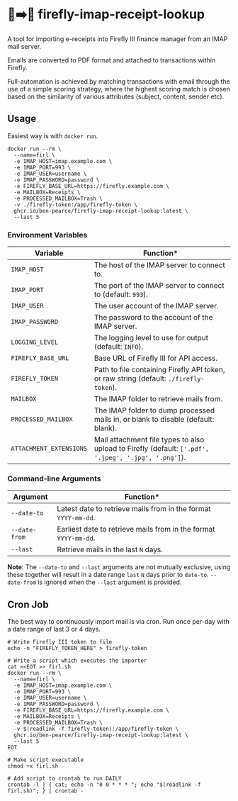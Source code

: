 # 📧➡️🐷 firefly-imap-receipt-lookup

A tool for importing e-receipts into Firefly III finance manager from an IMAP mail server.

Emails are converted to PDF format and attached to transactions within Firefly.

Full-automation is achieved by matching transactions with email through the use of a simple scoring strategy, where the highest scoring match is chosen based on the similarity of various attributes (subject, content, sender etc).

## Usage

Easiest way is with `docker run`.

```shell
docker run --rm \
  --name=firl \
  -e IMAP_HOST=imap.example.com \
  -e IMAP_PORT=993 \
  -e IMAP_USER=username \
  -e IMAP_PASSWORD=password \
  -e FIREFLY_BASE_URL=https://firefly.example.com \
  -e MAILBOX=Receipts \
  -e PROCESSED_MAILBOX=Trash \
  -v ./firefly-token:/app/firefly-token \
  ghcr.io/ben-pearce/firefly-imap-receipt-lookup:latest \
  --last 5
```

### Environment Variables

| **Variable**            | **Function***                                                                                        |
|-------------------------|------------------------------------------------------------------------------------------------------|
| `IMAP_HOST`             | The host of the IMAP server to connect to.                                                           |
| `IMAP_PORT`             | The port of the IMAP server to connect to (default: `993`).                                          |
| `IMAP_USER`             | The user account of the IMAP server.                                                                 |
| `IMAP_PASSWORD`         | The password to the account of the IMAP server.                                                      |
| `LOGGING_LEVEL`         | The logging level to use for output (default: `INFO`).                                               |
| `FIREFLY_BASE_URL`      | Base URL of Firefly III for API access.                                                              |
| `FIREFLY_TOKEN`         | Path to file containing Firefly API token, or raw string (default: `./firefly-token`).               |
| `MAILBOX`               | The IMAP folder to retrieve mails from.                                                              |
| `PROCESSED_MAILBOX`     | The IMAP folder to dump processed mails in, or blank to disable (default: blank).                    |
| `ATTACHMENT_EXTENSIONS` | Mail attachment file types to also upload to Firefly (default: `['.pdf', '.jpeg', '.jpg', '.png']`). |

### Command-line Arguments

| **Argument**  | **Function***                                                    |
|---------------|------------------------------------------------------------------|
| `--date-to`   | Latest date to retrieve mails from in the format `YYYY-mm-dd`.   |
| `--date-from` | Earliest date to retrieve mails from in the format `YYYY-mm-dd`. |
| `--last`      | Retrieve mails in the last `N` days.                             |

**Note**: The `--date-to` and `--last` arguments are not mutually exclusive, using these together will result in a date range `last` `N` days prior to `date-to`. `--date-from` is ignored when the `--last` argument is provided.

## Cron Job

The best way to continuously import mail is via cron. Run once per-day with a date range of last 3 or 4 days.

```shell
# Write Firefly III token to file
echo -n "FIREFLY_TOKEN_HERE" > firefly-token

# Write a script which executes the importer
cat <<EOT >> firl.sh
docker run --rm \
  --name=firl \
  -e IMAP_HOST=imap.example.com \
  -e IMAP_PORT=993 \
  -e IMAP_USER=username \
  -e IMAP_PASSWORD=password \
  -e FIREFLY_BASE_URL=https://firefly.example.com \
  -e MAILBOX=Receipts \
  -e PROCESSED_MAILBOX=Trash \
  -v $(readlink -f firefly-token):/app/firefly-token \
  ghcr.io/ben-pearce/firefly-imap-receipt-lookup:latest \
  --last 5
EOT

# Make script executable
chmod +x firl.sh

# Add script to crontab to run DAILY
crontab -l | { cat; echo -n "0 0 * * * "; echo "$(readlink -f firl.sh)"; } | crontab -
```